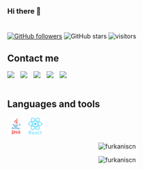 ### Hi there 👋

<!--
**furkaniscn/furkaniscn** is a ✨ _special_ ✨ repository because its `README.md` (this file) appears on your GitHub profile.

Here are some ideas to get you started:

- 🔭 I’m currently working on ...
- 🌱 I’m currently learning ...
- 👯 I’m looking to collaborate on ...
- 🤔 I’m looking for help with ...
- 💬 Ask me about ...
- 📫 How to reach me: ...
- 😄 Pronouns: ...
- ⚡ Fun fact: ...

<!-- Working as a software engineer to make the system more functional, which has millions of users from thousands of organisations.

Responsible for;
- Fullstack development using .Net Framework and AngularJS,
- Automation with Selenium
- Software architecture design,
- Performance optimization,
- Some DevOps tasks configuration on Azure Pipelines,
- Integration and maintenance in Stripe and iyzico

Some Azure products and services have been used such as Azure AppServices, Azure Dbs, Azure WebJobs for background tasks, CosmosDB for NoSql, Azure Storage, Elasticsearch, Redis and CDN Profiles etc. -->

<!-- Working as a software engineer to make the system more functional, which has millions of users from thousands of organisations.

Responsible for;
- Fullstack development using .Net Framework and AngularJS,
- Automation with Selenium
- Software architecture design,
- Performance optimization,
- Some DevOps tasks configuration on Azure Pipelines,
- Integration and maintenance in Stripe and iyzico

Some Azure products and services have been used such as Azure AppServices, Azure Dbs, Azure WebJobs for background tasks, CosmosDB for NoSql, Azure Storage, Elasticsearch, Redis and CDN Profiles etc. -->

#
[![GitHub followers](https://img.shields.io/github/followers/zafercaliskan?style=social)](https://github.com/furkaniscn?tab=followers)
![GitHub stars](https://img.shields.io/github/stars/furkaniscn?style=social)
![visitors](https://img.shields.io/badge/dynamic/json?color=informational&label=Profile%20views&query=value&url=https%3A%2F%2Fapi.countapi.xyz%2Fhit%2Ffurkaniscn.%2Freadme)

## Contact me
<p>
  <a href="mailto:furkan.iscn@gmail.com"><img width="30px" align="left" src="https://cdn.jsdelivr.net/npm/simple-icons@v3/icons/gmail.svg" /></a>
  <a href="mailto:furkan.iscn@outlook.com.tr"><img width="30px" align="left" src="https://cdn.jsdelivr.net/npm/simple-icons@v3/icons/microsoftoutlook.svg" /></a>
  <a href="https://linkedin.com/in/furkaniscn/"><img width="30px" align="left" src="https://cdn.jsdelivr.net/npm/simple-icons@v3/icons/linkedin.svg" /></a>
  <a href="https://www.instagram.com/frkn_iscn/"><img width="30px" align="left" src="https://cdn.jsdelivr.net/npm/simple-icons@v3/icons/instagram.svg" /></a>

 
 
  <a href="https://stackoverflow.com/users/12888105/furkan-%c3%87al%c4%b1%c5%9fkan"><img width="30px" align="left" src="https://cdn.jsdelivr.net/npm/simple-icons@v3/icons/stackoverflow.svg" /></a>
</p>

<br />
<br />

## Languages and tools
<p align="left">

  <img src="https://raw.githubusercontent.com/devicons/devicon/master/icons/java/java-original-wordmark.svg" width="40" height="40" />
  <img src="https://raw.githubusercontent.com/devicons/devicon/master/icons/react/react-original-wordmark.svg" width="40" height="40" />

</p>

<p align="center">
  <img align="center" src="https://github-readme-streak-stats.herokuapp.com/?user=furkaniscn" alt="furkaniscn" />
</p>

<p align="center">
  <img src="https://github-readme-stats.vercel.app/api/top-langs?username=furkaniscnn&show_icons=true&locale=en&layout=compact" alt="furkaniscn" />
</p>
